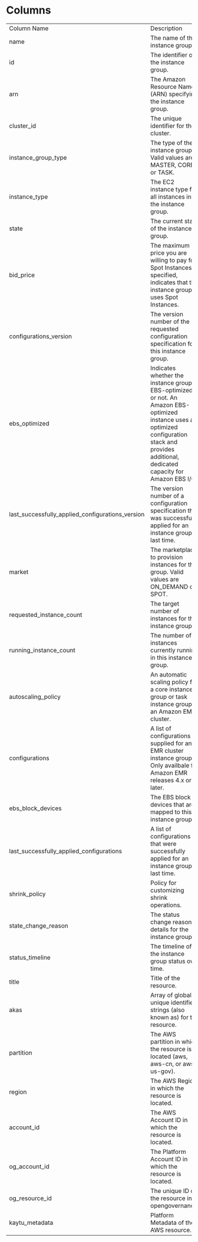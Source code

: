 # Columns  

<table>
	<tr><td>Column Name</td><td>Description</td></tr>
	<tr><td>name</td><td>The name of the instance group.</td></tr>
	<tr><td>id</td><td>The identifier of the instance group.</td></tr>
	<tr><td>arn</td><td>The Amazon Resource Name (ARN) specifying the instance group.</td></tr>
	<tr><td>cluster_id</td><td>The unique identifier for the cluster.</td></tr>
	<tr><td>instance_group_type</td><td>The type of the instance group. Valid values are MASTER, CORE or TASK.</td></tr>
	<tr><td>instance_type</td><td>The EC2 instance type for all instances in the instance group.</td></tr>
	<tr><td>state</td><td>The current state of the instance group.</td></tr>
	<tr><td>bid_price</td><td>The maximum price you are willing to pay for Spot Instances. If specified, indicates that the instance group uses Spot Instances.</td></tr>
	<tr><td>configurations_version</td><td>The version number of the requested configuration specification for this instance group.</td></tr>
	<tr><td>ebs_optimized</td><td>Indicates whether the instance group is EBS-optimized, or not.  An Amazon EBS-optimized instance uses an optimized configuration stack and provides additional, dedicated capacity for Amazon EBS I/O.</td></tr>
	<tr><td>last_successfully_applied_configurations_version</td><td>The version number of a configuration specification that was successfully applied for an instance group last time.</td></tr>
	<tr><td>market</td><td>The marketplace to provision instances for this group. Valid values are ON_DEMAND or SPOT.</td></tr>
	<tr><td>requested_instance_count</td><td>The target number of instances for the instance group.</td></tr>
	<tr><td>running_instance_count</td><td>The number of instances currently running in this instance group.</td></tr>
	<tr><td>autoscaling_policy</td><td>An automatic scaling policy for a core instance group or task instance group in an Amazon EMR cluster.</td></tr>
	<tr><td>configurations</td><td>A list of configurations supplied for an EMR cluster instance group. Only availbale for Amazon EMR releases 4.x or later.</td></tr>
	<tr><td>ebs_block_devices</td><td>The EBS block devices that are mapped to this instance group.</td></tr>
	<tr><td>last_successfully_applied_configurations</td><td>A list of configurations that were successfully applied for an instance group last time.</td></tr>
	<tr><td>shrink_policy</td><td>Policy for customizing shrink operations.</td></tr>
	<tr><td>state_change_reason</td><td>The status change reason details for the instance group.</td></tr>
	<tr><td>status_timeline</td><td>The timeline of the instance group status over time.</td></tr>
	<tr><td>title</td><td>Title of the resource.</td></tr>
	<tr><td>akas</td><td>Array of globally unique identifier strings (also known as) for the resource.</td></tr>
	<tr><td>partition</td><td>The AWS partition in which the resource is located (aws, aws-cn, or aws-us-gov).</td></tr>
	<tr><td>region</td><td>The AWS Region in which the resource is located.</td></tr>
	<tr><td>account_id</td><td>The AWS Account ID in which the resource is located.</td></tr>
	<tr><td>og_account_id</td><td>The Platform Account ID in which the resource is located.</td></tr>
	<tr><td>og_resource_id</td><td>The unique ID of the resource in opengovernance.</td></tr>
	<tr><td>kaytu_metadata</td><td>Platform Metadata of the AWS resource.</td></tr>
</table>
